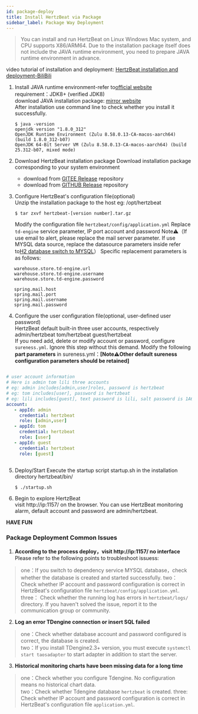 ```yaml
---
id: package-deploy  
title: Install HertzBeat via Package 
sidebar_label: Package Way Deployment    
---
```

> You can install and run HertzBeat on Linux Windows Mac system, and CPU supports X86/ARM64. Due to the installation package itself does not include the JAVA runtime environment, you need to prepare JAVA runtime environment in advance.

video tutorial of installation and deployment: [HertzBeat installation and deployment-BiliBili](https://www.bilibili.com/video/BV1GY41177YL)   

1. Install JAVA runtime environment-refer to[official website](http://www.oracle.com/technetwork/java/javase/downloads/index.html)    
   requirement：JDK8+ (verified JDK8)   
   download JAVA installation package: [mirror website](https://repo.huaweicloud.com/java/jdk/)   
   After installation use command line to check whether you install it successfully.   
   ```
   $ java -version
   openjdk version "1.8.0_312"
   OpenJDK Runtime Environment (Zulu 8.58.0.13-CA-macos-aarch64) (build 1.8.0_312-b07)
   OpenJDK 64-Bit Server VM (Zulu 8.58.0.13-CA-macos-aarch64) (build 25.312-b07, mixed mode)
   ```
2. Download HertzBeat installation package
   Download installation package corresponding to your system environment
   - download from [GITEE Release](https://gitee.com/dromara/hertzbeat/releases) repository 
   - download from [GITHUB Release](https://github.com/dromara/hertzbeat/releases) repository

3. Configure HertzBeat's configuration file(optional)      
   Unzip the installation package to the host eg: /opt/hertzbeat  
   ``` 
   $ tar zxvf hertzbeat-[version number].tar.gz   
   ```
   Modify the configuration file `hertzbeat/config/application.yml`
   Replace `td-engine` service parameter, IP port account and password
   Note⚠️（If use email to alert, please replace the mail server parameter. If use MYSQL data source, replace the datasource parameters inside  refer to[H2 database switch to MYSQL](mysql-init)）
   Specific replacement parameters is as follows:   
```
   warehouse.store.td-engine.url
   warehouse.store.td-engine.username
   warehouse.store.td-engine.password
   
   spring.mail.host
   spring.mail.port
   spring.mail.username
   spring.mail.password
```

4. Configure the user configuration file(optional, user-defined user password)     
   HertzBeat default built-in three user accounts, respectively admin/hertzbeat tom/hertzbeat guest/hertzbeat     
   If you need add, delete or modify account or password, configure `sureness.yml`. Ignore this step without this demand. 
   Modify the following **part parameters** in sureness.yml：**[Note⚠️Other default sureness configuration parameters should be retained]**

```yaml

# user account information
# Here is admin tom lili three accounts
# eg: admin includes[admin,user]roles, password is hertzbeat 
# eg: tom includes[user], password is hertzbeat
# eg: lili includes[guest], text password is lili, salt password is 1A676730B0C7F54654B0E09184448289
account:
   - appId: admin
     credential: hertzbeat
     role: [admin,user]
   - appId: tom
     credential: hertzbeat
     role: [user]
   - appId: guest
     credential: hertzbeat
     role: [guest]
 
```

5. Deploy/Start
   Execute the startup script startup.sh in the installation directory hertzbeat/bin/
   ``` 
   $ ./startup.sh 
   ```
6. Begin to explore HertzBeat  
   visit http://ip:1157/ on the browser. You can use HertzBeat monitoring alarm, default account and password are admin/hertzbeat. 

**HAVE FUN**

### Package Deployment Common Issues

1. **According to the process deploy，visit http://ip:1157/ no interface**   
   Please refer to the following points to troubleshoot issuess:
> one：If you switch to dependency service MYSQL database，check whether the database is created and started successfully.
> two：Check whether IP account and password configuration is correct in HertzBeat's configuration file `hertzbeat/config/application.yml`.    
> three： Check whether the running log has errors in `hertzbeat/logs/` directory. If you haven't solved the issue, report it to the communication group or community.

2. **Log an error TDengine connection or insert SQL failed**
> one：Check whether database account and password configured is correct, the database is created.   
> two：If you install TDengine2.3+ version, you must execute `systemctl start taosadapter` to start adapter in addition to start the server.    

3. **Historical monitoring charts have been missing data for a long time**
> one：Check whether you configure Tdengine. No configuration means no historical chart data.     
> two：Check whether Tdengine database `hertzbeat` is created. 
> three: Check whether IP account and password configuration is correct in HertzBeat's configuration file `application.yml`.  
